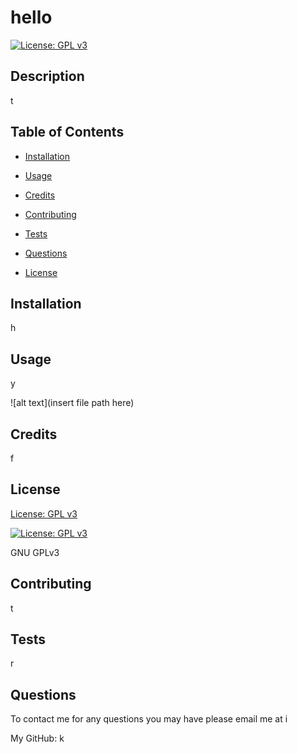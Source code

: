 
# hello 


[![License: GPL v3](https://img.shields.io/badge/License-GPLv3-blue.svg)](https://www.gnu.org/licenses/gpl-3.0) 


## Description 


t 


## Table of Contents 


- [Installation](#installation) 

- [Usage](#usage) 

- [Credits](#credits) 

- [Contributing](#contributing) 

- [Tests](#tests) 

- [Questions](#questions) 

- [License](#license) 



## Installation 


h 


## Usage 


y 

    
![alt text](insert file path here) 


## Credits 


f 


## License             

[License: GPL v3](https://choosealicense.com/licenses/gpl-3.0/)  

[![License: GPL v3](https://img.shields.io/badge/License-GPLv3-blue.svg)](https://www.gnu.org/licenses/gpl-3.0) 

     


GNU GPLv3 


## Contributing 


t 


## Tests 


r 


## Questions 


To contact me for any questions you may have please email me at i 


My GitHub: k 


